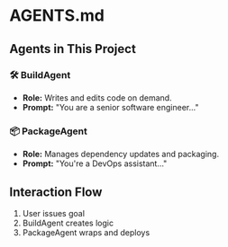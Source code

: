 # AGENTS.md

## Agents in This Project

### 🛠️ BuildAgent
- **Role:** Writes and edits code on demand.
- **Prompt:** "You are a senior software engineer..."

### 📦 PackageAgent
- **Role:** Manages dependency updates and packaging.
- **Prompt:** "You're a DevOps assistant..."

## Interaction Flow
1. User issues goal
2. BuildAgent creates logic
3. PackageAgent wraps and deploys
